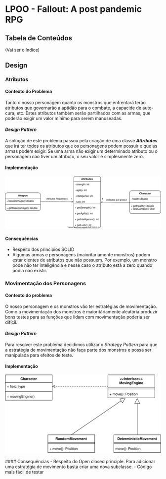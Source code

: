 # LPOO - Fallout: A post pandemic RPG

## Tabela de Conteúdos
(Vai ser o índice)

## Design
### Atributos
#### Contexto do Problema
Tanto o nosso personagem quanto os monstros que enfrentará terão atributos que governarão a aptidão para o combate, a capacide de auto-cura, etc.
Estes atributos também serão partilhados com as armas, que poderão exigir um valor mínimo para serem manuseadas.

#### _Design Pattern_
A solução de este problema passou pela criação de uma classe **_Attributes_** que irá ter todos os atributos que os personagens podem possuir e que as armas podem exigir. Se uma arma não exigir um determinado atributo ou o personagem não tiver um atributo, o seu valor é simplesmente zero. 
#### Implementação
<p align="center">
  <img width=650 src="images/attributes.svg">
</p>

#### Consequências
 - Respeito dos principios SOLID
 - Algumas armas e personagens (maioritariamente monstros) podem estar cientes de atributos que não possuem. Por exemplo, um monstro pode não ter inteligência e nesse caso o atributo está a zero quando podia não existir.

### Movimentação dos Personagens
#### Contexto do problema
O nosso personagem e os monstros vão ter estratégias de movimentação. Como a movimentação dos monstros é maioritáriamente aleatória produzir bons testes para as funções que lidam com movimentação poderia ser difícil.
#### _Design Pattern_
Para resolver este problema decidimos utilizar o _Strategy Pattern_ para que a estratégia de movimentação não faça parte dos monstros e possa ser manipulada para efeitos de teste.
#### Implementação
<p align="center">
  <img width=650 src="images/movement.svg">
</p>
#### Consequências
 - Respeito do Open closed principle. Para adicionar uma estratégia de movimento basta criar uma nova subclasse. 
 - Código mais fácil de testar